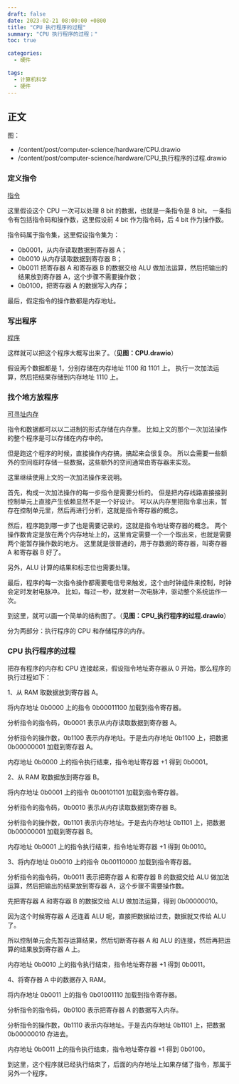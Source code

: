 ```yaml
---
draft: false
date: 2023-02-21 08:00:00 +0800
title: "CPU 执行程序的过程"
summary: "CPU 执行程序的过程；"
toc: true

categories:
  - 硬件

tags:
  - 计算机科学
  - 硬件
---
```


## 正文

图：

- /content/post/computer-science/hardware/CPU.drawio
- /content/post/computer-science/hardware/CPU_执行程序的过程.drawio

### 定义指令

[指令](/post/computer-science/program/指令)

这里假设这个 CPU 一次可以处理 8 bit 的数据，也就是一条指令是 8 bit。
一条指令有包括指令码和操作数，这里假设前 4 bit 作为指令码，后 4 bit 作为操作数。

指令码属于指令集，这里假设指令集为：

- 0b0001，从内存读取数据到寄存器 A；
- 0b0010 从内存读取数据到寄存器 B；
- 0b0011 把寄存器 A 和寄存器 B 的数据交给 ALU 做加法运算，然后把输出的结果放到寄存器 A，这个步骤不需要操作数；
- 0b0100，把寄存器 A 的数据写入内存；

最后，假定指令的操作数都是内存地址。

### 写出程序

[程序](/post/computer-science/program/程序)

这样就可以把这个程序大概写出来了。（**见图：CPU.drawio**）

假设两个数据都是 1，分别存储在内存地址 1100 和 1101 上。
执行一次加法运算，然后把结果存储到内存地址 1110 上。

### 找个地方放程序

[可寻址内存](/post/computer-science/hardware/可寻址内存)

指令和数据都可以以二进制的形式存储在内存里。
比如上文的那个一次加法操作的整个程序是可以存储在内存中的。

但是跑这个程序的时候，直接操作内存搞，搞起来会很复杂。
所以会需要一些额外的空间临时存储一些数据，这些额外的空间通常由寄存器来实现。

这里继续使用上文的一次加法操作来说明。

首先，构成一次加法操作的每一步指令是需要分析的。
但是把内存线路直接接到控制单元上直接产生依赖显然不是一个好设计。
可以从内存里把指令拿出来，暂存在控制单元里，然后再进行分析，这就是指令寄存器的概念。

然后，程序跑到哪一步了也是需要记录的，这就是指令地址寄存器的概念。
两个操作数肯定是放在两个内存地址上的，这里肯定需要一个一个取出来，也就是需要两个能暂存操作数的地方。
这里就是很普通的，用于存数据的寄存器，叫寄存器 A 和寄存器 B 好了。

另外，ALU 计算的结果和标志位也需要处理。

最后，程序的每一次指令操作都需要电信号来触发，这个由时钟组件来控制，时钟会定时发射电脉冲。
比如，每过一秒，就发射一次电脉冲，驱动整个系统运作一次。

到这里，就可以画一个简单的结构图了。（**见图：CPU_执行程序的过程.drawio**）

分为两部分：执行程序的 CPU 和存储程序的内存。

### CPU 执行程序的过程

把存有程序的内存和 CPU 连接起来，假设指令地址寄存器从 0 开始，那么程序的执行过程如下：

1、从 RAM 取数据放到寄存器 A。

将内存地址 0b0000 上的指令 0b00011100 加载到指令寄存器。

分析指令的指令码，0b0001 表示从内存读取数据到寄存器 A。

分析指令的操作数，0b1100 表示内存地址。于是去内存地址 0b1100 上，把数据 0b00000001 加载到寄存器 A。

内存地址 0b0000 上的指令执行结束，指令地址寄存器 +1 得到 0b0001。

2、从 RAM 取数据放到寄存器 B。

将内存地址 0b0001 上的指令 0b00101101 加载到指令寄存器。

分析指令的指令码，0b0010 表示从内存读取数据到寄存器 B。

分析指令的操作数，0b1101 表示内存地址。于是去内存地址 0b1101 上，把数据 0b00000001 加载到寄存器 B。

内存地址 0b0001 上的指令执行结束，指令地址寄存器 +1 得到 0b0010。

3、将内存地址 0b0010 上的指令 0b00110000 加载到指令寄存器。

分析指令的指令码，0b0011 表示把寄存器 A 和寄存器 B 的数据交给 ALU 做加法运算，然后把输出的结果放到寄存器 A，这个步骤不需要操作数。

先把寄存器 A 和寄存器 B 的数据交给 ALU 做加法运算，得到 0b00000010。

因为这个时候寄存器 A 还连着 ALU 呢，直接把数据给过去，数据就又传给 ALU 了。

所以控制单元会先暂存运算结果，然后切断寄存器 A 和 ALU 的连接，然后再把运算的结果放到寄存器 A 上。

内存地址 0b0010 上的指令执行结束，指令地址寄存器 +1 得到 0b0011。

4、将寄存器 A 中的数据存入 RAM。

将内存地址 0b0011 上的指令 0b01001110 加载到指令寄存器。

分析指令的指令码，0b0100 表示把寄存器 A 的数据写入内存。

分析指令的操作数，0b1110 表示内存地址。于是去内存地址 0b1101 上，把数据 0b00000010 存进去。

内存地址 0b0011 上的指令执行结束，指令地址寄存器 +1 得到 0b0100。

到这里，这个程序就已经执行结束了，后面的内存地址上如果存储了指令，那属于另外一个程序。
